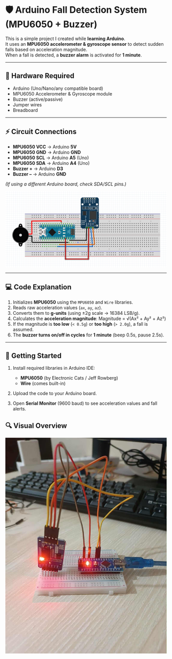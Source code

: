 # 🛡️ Arduino Fall Detection System (MPU6050 + Buzzer)

This is a simple project I created while **learning Arduino**.  
It uses an **MPU6050 accelerometer & gyroscope sensor** to detect sudden falls based on acceleration magnitude.  
When a fall is detected, a **buzzer alarm** is activated for **1 minute**.  

---

## 🔧 Hardware Required
- Arduino (Uno/Nano/any compatible board)  
- MPU6050 Accelerometer & Gyroscope module  
- Buzzer (active/passive)  
- Jumper wires  
- Breadboard  

---

## ⚡ Circuit Connections
- **MPU6050 VCC** → Arduino **5V**  
- **MPU6050 GND** → Arduino **GND**  
- **MPU6050 SCL** → Arduino **A5** (Uno)  
- **MPU6050 SDA** → Arduino **A4** (Uno)  
- **Buzzer +** → Arduino **D3**  
- **Buzzer –** → Arduino **GND**  

*(If using a different Arduino board, check SDA/SCL pins.)*

 <img src="media/Circuit_Diagram.png"  />

---

## 💻 Code Explanation
1. Initializes **MPU6050** using the `MPU6050` and `Wire` libraries.  
2. Reads raw acceleration values (`ax`, `ay`, `az`).  
3. Converts them to **g-units** (using ±2g scale → 16384 LSB/g).  
4. Calculates the **acceleration magnitude**:  Magnitude = √(Ax² + Ay² + Az²)
5. If the magnitude is **too low** (`< 0.5g`) or **too high** (`> 2.0g`), a fall is assumed.  
6. The **buzzer turns on/off in cycles** for **1 minute** (beep 0.5s, pause 2.5s).  

---

## 🚀 Getting Started
1. Install required libraries in Arduino IDE:  
   - **MPU6050** (by Electronic Cats / Jeff Rowberg)  
   - **Wire** (comes built-in)  

2. Upload the code to your Arduino board.  

3. Open **Serial Monitor** (9600 baud) to see acceleration values and fall alerts.  

## 🔍 Visual Overview

 <img src="media/picture_1.jpg" />
